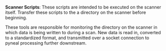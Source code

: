 **Scanner Scripts**:
These scripts are intended to be executed on the scanner itself. Transfer these scripts to the a directory on the scanner before beginning.

These tools are responsible for monitoring the directory on the scanner in which data is being written to during a scan. New data is read in, converted to a standardized format, and transmitted over a socket connection to pyneal processing further downstream. 
